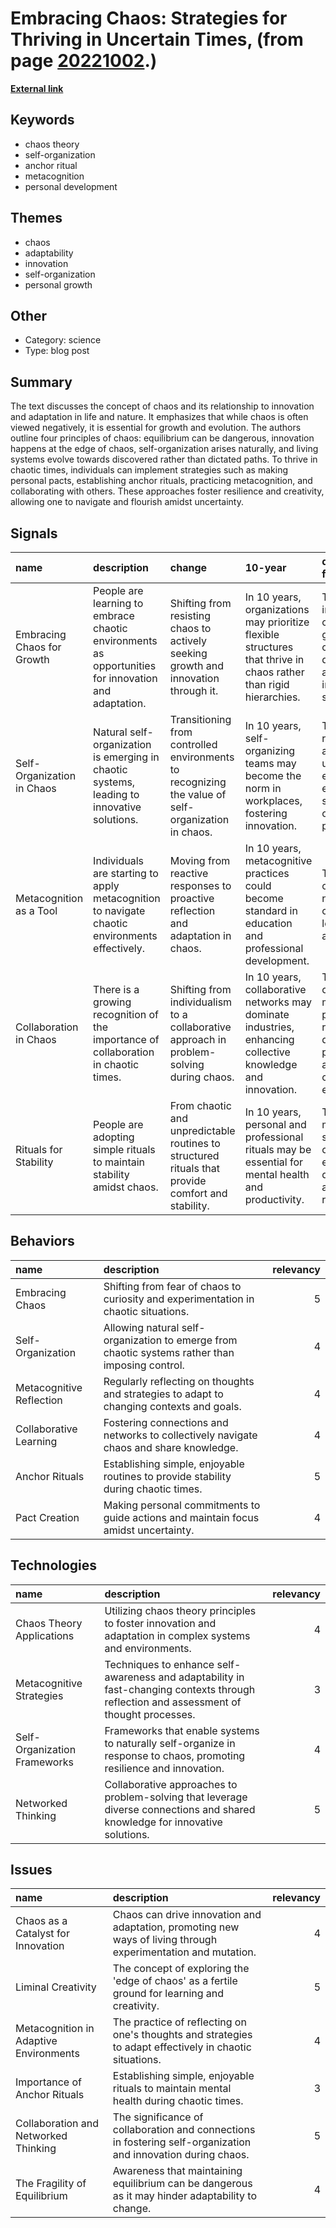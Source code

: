 # __Embracing Chaos: Strategies for Thriving in Uncertain Times__, (from page [20221002](https://kghosh.substack.com/p/20221002).)

__[External link](https://nesslabs.com/chaos-surfing)__



## Keywords

* chaos theory
* self-organization
* anchor ritual
* metacognition
* personal development

## Themes

* chaos
* adaptability
* innovation
* self-organization
* personal growth

## Other

* Category: science
* Type: blog post

## Summary

The text discusses the concept of chaos and its relationship to innovation and adaptation in life and nature. It emphasizes that while chaos is often viewed negatively, it is essential for growth and evolution. The authors outline four principles of chaos: equilibrium can be dangerous, innovation happens at the edge of chaos, self-organization arises naturally, and living systems evolve towards discovered rather than dictated paths. To thrive in chaotic times, individuals can implement strategies such as making personal pacts, establishing anchor rituals, practicing metacognition, and collaborating with others. These approaches foster resilience and creativity, allowing one to navigate and flourish amidst uncertainty.

## Signals

| name                       | description                                                                                         | change                                                                                             | 10-year                                                                                                           | driving-force                                                                                      |   relevancy |
|:---------------------------|:----------------------------------------------------------------------------------------------------|:---------------------------------------------------------------------------------------------------|:------------------------------------------------------------------------------------------------------------------|:---------------------------------------------------------------------------------------------------|------------:|
| Embracing Chaos for Growth | People are learning to embrace chaotic environments as opportunities for innovation and adaptation. | Shifting from resisting chaos to actively seeking growth and innovation through it.                | In 10 years, organizations may prioritize flexible structures that thrive in chaos rather than rigid hierarchies. | The increasing complexity of global challenges demands adaptive and innovative solutions.          |           4 |
| Self-Organization in Chaos | Natural self-organization is emerging in chaotic systems, leading to innovative solutions.          | Transitioning from controlled environments to recognizing the value of self-organization in chaos. | In 10 years, self-organizing teams may become the norm in workplaces, fostering innovation.                       | The need for rapid adaptation in unpredictable environments encourages self-organizing principles. |           5 |
| Metacognition as a Tool    | Individuals are starting to apply metacognition to navigate chaotic environments effectively.       | Moving from reactive responses to proactive reflection and adaptation in chaos.                    | In 10 years, metacognitive practices could become standard in education and professional development.             | The fast pace of change necessitates continuous learning and adaptability.                         |           4 |
| Collaboration in Chaos     | There is a growing recognition of the importance of collaboration in chaotic times.                 | Shifting from individualism to a collaborative approach in problem-solving during chaos.           | In 10 years, collaborative networks may dominate industries, enhancing collective knowledge and innovation.       | The complexity of modern problems requires diverse perspectives and collaborative efforts.         |           5 |
| Rituals for Stability      | People are adopting simple rituals to maintain stability amidst chaos.                              | From chaotic and unpredictable routines to structured rituals that provide comfort and stability.  | In 10 years, personal and professional rituals may be essential for mental health and productivity.               | The need for mental health support in chaotic environments drives the adoption of rituals.         |           3 |

## Behaviors

| name                     | description                                                                                     |   relevancy |
|:-------------------------|:------------------------------------------------------------------------------------------------|------------:|
| Embracing Chaos          | Shifting from fear of chaos to curiosity and experimentation in chaotic situations.             |           5 |
| Self-Organization        | Allowing natural self-organization to emerge from chaotic systems rather than imposing control. |           4 |
| Metacognitive Reflection | Regularly reflecting on thoughts and strategies to adapt to changing contexts and goals.        |           4 |
| Collaborative Learning   | Fostering connections and networks to collectively navigate chaos and share knowledge.          |           4 |
| Anchor Rituals           | Establishing simple, enjoyable routines to provide stability during chaotic times.              |           5 |
| Pact Creation            | Making personal commitments to guide actions and maintain focus amidst uncertainty.             |           4 |

## Technologies

| name                         | description                                                                                                                             |   relevancy |
|:-----------------------------|:----------------------------------------------------------------------------------------------------------------------------------------|------------:|
| Chaos Theory Applications    | Utilizing chaos theory principles to foster innovation and adaptation in complex systems and environments.                              |           4 |
| Metacognitive Strategies     | Techniques to enhance self-awareness and adaptability in fast-changing contexts through reflection and assessment of thought processes. |           3 |
| Self-Organization Frameworks | Frameworks that enable systems to naturally self-organize in response to chaos, promoting resilience and innovation.                    |           4 |
| Networked Thinking           | Collaborative approaches to problem-solving that leverage diverse connections and shared knowledge for innovative solutions.            |           5 |

## Issues

| name                                   | description                                                                                                   |   relevancy |
|:---------------------------------------|:--------------------------------------------------------------------------------------------------------------|------------:|
| Chaos as a Catalyst for Innovation     | Chaos can drive innovation and adaptation, promoting new ways of living through experimentation and mutation. |           4 |
| Liminal Creativity                     | The concept of exploring the 'edge of chaos' as a fertile ground for learning and creativity.                 |           5 |
| Metacognition in Adaptive Environments | The practice of reflecting on one's thoughts and strategies to adapt effectively in chaotic situations.       |           4 |
| Importance of Anchor Rituals           | Establishing simple, enjoyable rituals to maintain mental health during chaotic times.                        |           3 |
| Collaboration and Networked Thinking   | The significance of collaboration and connections in fostering self-organization and innovation during chaos. |           5 |
| The Fragility of Equilibrium           | Awareness that maintaining equilibrium can be dangerous as it may hinder adaptability to change.              |           4 |